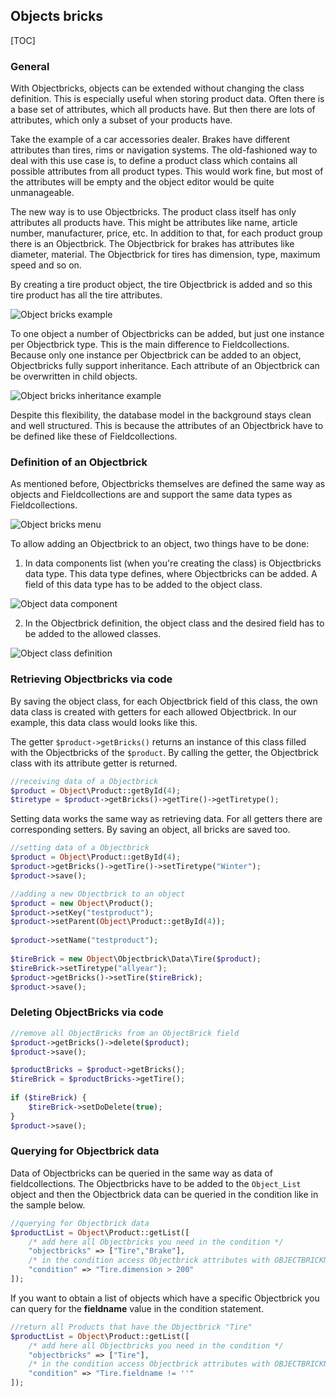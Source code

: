 ## Objects bricks 

[TOC]

### General

With Objectbricks, objects can be extended without changing the class definition. 
This is especially useful when storing product data.
Often there is a base set of attributes, which all products have. 
But then there are lots of attributes, which only a subset of your products have.

Take the example of a car accessories dealer. Brakes have different attributes than tires, rims or navigation systems.
The old-fashioned way to deal with this use case is, to define a product class which contains all possible attributes from all product types. 
This would work fine, but most of the attributes will be empty and the object editor would be quite unmanageable.

The new way is to use Objectbricks. The product class itself has only attributes all products have. This might be attributes like name, article number, manufacturer, price, etc.
In addition to that, for each product group there is an Objectbrick. The Objectbrick for brakes has attributes like diameter, material. 
The Objectbrick for tires has dimension, type, maximum speed and so on.

By creating a tire product object, the tire Objectbrick is added and so this tire product has all the tire attributes.

![Object bricks example](/Development_Documentation/img/ObjectsBricks_object_example.png)

To one object a number of Objectbricks can be added, but just one instance per Objectbrick type. 
This is the main difference to Fieldcollections.
Because only one instance per Objectbrick can be added to an object, Objectbricks fully support inheritance. 
Each attribute of an Objectbrick can be overwritten in child objects.

![Object bricks inheritance example](/Development_Documentation/img/ObjectsBricks_inheritance_example.png)

Despite this flexibility, the database model in the background stays clean and well structured. 
This is because the attributes of an Objectbrick have to be defined like these of Fieldcollections.

### Definition of an Objectbrick

As mentioned before, Objectbricks themselves are defined the same way as objects and Fieldcollections are and support the same data types as Fieldcollections.

![Object bricks menu](/Development_Documentation/img/ObjectsBricks_menu.png)

To allow adding an Objectbrick to an object, two things have to be done:

1. In data components list (when you're creating the class) is Objectbricks data type. 
This data type defines, where Objectbricks can be added. 
A field of this data type has to be added to the object class.

![Object data component](/Development_Documentation/img/ObjectsBricks_data_component.png)

2. In the Objectbrick definition, the object class and the desired field has to be added to the allowed classes.

![Object class definition](/Development_Documentation/img/ObjectsBricks_data_component.png)

### Retrieving Objectbricks via code

By saving the object class, for each Objectbrick field of this class, the own data class is created with getters for each allowed Objectbrick.
In our example, this data class would looks like this.

The getter ```$product->getBricks()``` returns an instance of this class filled with the Objectbricks of the ```$product```. 
By calling the getter, the Objectbrick class with its attribute getter is returned.

```php
//receiving data of a Objectbrick
$product = Object\Product::getById(4);
$tiretype = $product->getBricks()->getTire()->getTiretype();
```

Setting data works the same way as retrieving data. 
For all getters there are corresponding setters. By saving an object, all bricks are saved too.

```php
//setting data of a Objectbrick
$product = Object\Product::getById(4);
$product->getBricks()->getTire()->setTiretype("Winter");
$product->save();
```

```php
//adding a new Objectbrick to an object
$product = new Object\Product();
$product->setKey("testproduct");
$product->setParent(Object\Product::getById(4));
 
$product->setName("testproduct");
 
$tireBrick = new Object\Objectbrick\Data\Tire($product);
$tireBrick->setTiretype("allyear");
$product->getBricks()->setTire($tireBrick);
$product->save();
```

### Deleting ObjectBricks via code

```php
//remove all ObjectBricks from an ObjectBrick field
$product->getBricks()->delete($product);
$product->save();
```

```php
$productBricks = $product->getBricks();
$tireBrick = $productBricks->getTire();
 
if ($tireBrick) {
    $tireBrick->setDoDelete(true);
}
$product->save();
```

### Querying for Objectbrick data

Data of Objectbricks can be queried in the same way as data of fieldcollections. 
The Objectbricks have to be added to the ```Object_List``` object and then the Objectbrick data can be queried in the condition like in the sample below.

```php
//querying for Objectbrick data
$productList = Object\Product::getList([
    /* add here all Objectbricks you need in the condition */
    "objectbricks" => ["Tire","Brake"],
    /* in the condition access Objectbrick attributes with OBJECTBRICKNAME.ATTRIBUTENAME */
    "condition" => "Tire.dimension > 200"
]);
```

If you want to obtain a list of objects which have a specific Objectbrick you can query for the **fieldname** value in the condition statement.

```php
//return all Products that have the Objectbrick "Tire"
$productList = Object\Product::getList([
    /* add here all Objectbricks you need in the condition */
    "objectbricks" => ["Tire"],
    /* in the condition access Objectbrick attributes with OBJECTBRICKNAME.ATTRIBUTENAME */
    "condition" => "Tire.fieldname != ''"
]);
```